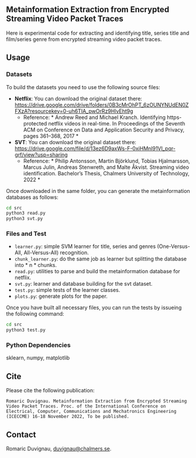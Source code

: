 ## Metainformation Extraction from Encrypted Streaming Video Packet Traces

Here is experimental code for extracting and identifying title, series title and film/series genre from encrypted streaming video packet traces.

## Usage

### Datasets

To build the datasets you need to use the following source files:
* **Netflix**: You can download the original dataset there: https://drive.google.com/drive/folders/0B3cMrOhPT_6zOUNYNUdEN0ZFXzA?resourcekey=0-uh6TIA_pwOrRz9HlvEht9g
  - Reference: * Andrew Reed and Michael Kranch. Identifying https-protected netflix
videos in real-time. In Proceedings of the Seventh ACM on Conference
on Data and Application Security and Privacy, pages 361–368, 2017 *
* **SVT**: You can download the original dataset there: https://drive.google.com/file/d/13ez6D9axWs-F-0xiHMnl91VI_pqr-grf/view?usp=sharing
  - Reference: * Philip Antonsson, Martin Björklund, Tobias Hjalmarsson, Marcus Julin,
Andreas Stenwreth, and Malte  Åkvist. Streaming video identification. Bachelor’s Thesis, Chalmers University of Technology, 2022 *

Once downloaded in the same folder, you can generate the metainformation databases as follows:
```sh
cd src
python3 read.py
python3 svt.py
```

### Files and Test

* `learner.py`: simple SVM learner for title, series and genres (One-Versus-All, All-Versus-All) recognition.
* `chunk_learner.py`: do the same job as learner but splitting the database into * n * chunks.
* `read.py`: utilities to parse and build the metainformation database for netflix.
* `svt.py`: learner and database building for the svt dataset.
* `test.py`: simple tests of the learner classes.
* `plots.py`: generate plots for the paper.

Once you have built all necessary files, you can run the tests by issueing the following command:
```sh
cd src
python3 test.py
```
   
### Python Dependencies

sklearn, numpy, matplotlib

## Cite

Please cite the following publication:

`Romaric Duvignau. Metainformation Extraction from Encrypted Streaming Video Packet Traces. Proc. of the International Conference on Electrical, Computer, Communications and Mechatronics Engineering (ICECCME)
16-18 November 2022, To be published.`

## Contact

Romaric Duvignau, duvignau@chalmers.se.
